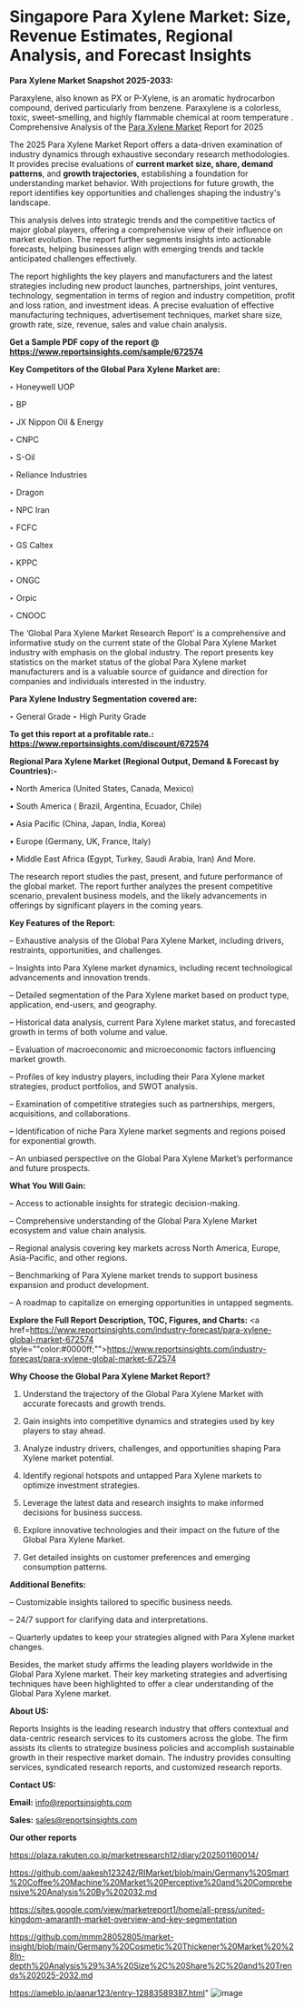 # Singapore Para Xylene Market: Size, Revenue Estimates, Regional Analysis, and Forecast Insights

<strong>Para Xylene Market Snapshot 2025-2033:</strong>

Paraxylene, also known as PX or P-Xylene, is an aromatic hydrocarbon compound, derived particularly from benzene. Paraxylene is a colorless, toxic, sweet-smelling, and highly flammable chemical at room temperature . Comprehensive Analysis of the <a href=https://www.reportsinsights.com/sample/672574>Para Xylene Market</a> Report for 2025

The 2025 Para Xylene Market Report offers a data-driven examination of industry dynamics through exhaustive secondary research methodologies. It provides precise evaluations of <strong>current market size, share, demand patterns</strong>, and <strong>growth trajectories</strong>, establishing a foundation for understanding market behavior. With projections for future growth, the report identifies key opportunities and challenges shaping the industry's landscape.

This analysis delves into strategic trends and the competitive tactics of major global players, offering a comprehensive view of their influence on market evolution. The report further segments insights into actionable forecasts, helping businesses align with emerging trends and tackle anticipated challenges effectively.

The report highlights the key players and manufacturers and the latest strategies including new product launches, partnerships, joint ventures, technology, segmentation in terms of region and industry competition, profit and loss ration, and investment ideas. A precise evaluation of effective manufacturing techniques, advertisement techniques, market share size, growth rate, size, revenue, sales and value chain analysis.

<strong>Get a Sample PDF copy of the report @ <a href=https://www.reportsinsights.com/sample/672574 style=color:#0000ff;>https://www.reportsinsights.com/sample/672574</a></strong>

<strong>Key Competitors of the Global Para Xylene Market are:</strong>

‣ Honeywell UOP

‣ BP

‣ JX Nippon Oil & Energy

‣ CNPC

‣ S-Oil

‣ Reliance Industries

‣ Dragon

‣ NPC Iran

‣ FCFC

‣ GS Caltex

‣ KPPC

‣ ONGC

‣ Orpic

‣ CNOOC

The ‘Global Para Xylene Market Research Report’ is a comprehensive and informative study on the current state of the Global Para Xylene Market industry with emphasis on the global industry. The report presents key statistics on the market status of the global Para Xylene market manufacturers and is a valuable source of guidance and direction for companies and individuals interested in the industry.

<strong>Para Xylene Industry Segmentation covered are:</strong>

‣ General Grade
‣ High Purity Grade

<strong>To get this report at a profitable rate.: <a href=https://www.reportsinsights.com/discount/672574 style=color:#0000ff;>https://www.reportsinsights.com/discount/672574</a></strong>

<strong>Regional Para Xylene Market (Regional Output, Demand &amp; Forecast by Countries):-</strong>

• North America (United States, Canada, Mexico)

• South America ( Brazil, Argentina, Ecuador, Chile)

• Asia Pacific (China, Japan, India, Korea)

• Europe (Germany, UK, France, Italy)

• Middle East Africa (Egypt, Turkey, Saudi Arabia, Iran) And More.

The research report studies the past, present, and future performance of the global market. The report further analyzes the present competitive scenario, prevalent business models, and the likely advancements in offerings by significant players in the coming years.

<strong>Key Features of the Report:</strong>

– Exhaustive analysis of the Global Para Xylene Market, including drivers, restraints, opportunities, and challenges.

– Insights into Para Xylene market dynamics, including recent technological advancements and innovation trends.

– Detailed segmentation of the Para Xylene market based on product type, application, end-users, and geography.

– Historical data analysis, current Para Xylene market status, and forecasted growth in terms of both volume and value.

– Evaluation of macroeconomic and microeconomic factors influencing market growth.

– Profiles of key industry players, including their Para Xylene market strategies, product portfolios, and SWOT analysis.

– Examination of competitive strategies such as partnerships, mergers, acquisitions, and collaborations.

– Identification of niche Para Xylene market segments and regions poised for exponential growth.

– An unbiased perspective on the Global Para Xylene Market’s performance and future prospects.

<strong>What You Will Gain:</strong>

– Access to actionable insights for strategic decision-making.

– Comprehensive understanding of the Global Para Xylene Market ecosystem and value chain analysis.

– Regional analysis covering key markets across North America, Europe, Asia-Pacific, and other regions.

– Benchmarking of Para Xylene market trends to support business expansion and product development.

– A roadmap to capitalize on emerging opportunities in untapped segments.

<strong>Explore the Full Report Description, TOC, Figures, and Charts:</strong>
<a href=https://www.reportsinsights.com/industry-forecast/para-xylene-global-market-672574 style=""color:#0000ff;"">https://www.reportsinsights.com/industry-forecast/para-xylene-global-market-672574</a>

<strong>Why Choose the Global Para Xylene Market Report?</strong>

1. Understand the trajectory of the Global Para Xylene Market with accurate forecasts and growth trends.

2. Gain insights into competitive dynamics and strategies used by key players to stay ahead.

3. Analyze industry drivers, challenges, and opportunities shaping Para Xylene market potential.

4. Identify regional hotspots and untapped Para Xylene markets to optimize investment strategies.

5. Leverage the latest data and research insights to make informed decisions for business success.

6. Explore innovative technologies and their impact on the future of the Global Para Xylene Market.

7. Get detailed insights on customer preferences and emerging consumption patterns.

<strong>Additional Benefits:</strong>

– Customizable insights tailored to specific business needs.

– 24/7 support for clarifying data and interpretations.

– Quarterly updates to keep your strategies aligned with Para Xylene market changes.

Besides, the market study affirms the leading players worldwide in the Global Para Xylene market. Their key marketing strategies and advertising techniques have been highlighted to offer a clear understanding of the Global Para Xylene market.

<strong><strong>About US</strong>:</strong>

Reports Insights is the leading research industry that offers contextual and data-centric research services to its customers across the globe. The firm assists its clients to strategize business policies and accomplish sustainable growth in their respective market domain. The industry provides consulting services, syndicated research reports, and customized research reports.

<strong>Contact US:</strong>

<p class=><b>Email:</b> <a href=mailto:info@reportsinsights.com>info@reportsinsights.com</a></p>
<p class=><b>Sales:</b> <a href=mailto:sales@reportsinsights.com>sales@reportsinsights.com</a></p>

<strong>Our other reports</strong>

<a href=https://plaza.rakuten.co.jp/marketresearch12/diary/202501160014/>https://plaza.rakuten.co.jp/marketresearch12/diary/202501160014/</a>

<a href=https://github.com/aakesh123242/RIMarket/blob/main/Germany%20Smart%20Coffee%20Machine%20Market%20Perceptive%20and%20Comprehensive%20Analysis%20By%202032.md>https://github.com/aakesh123242/RIMarket/blob/main/Germany%20Smart%20Coffee%20Machine%20Market%20Perceptive%20and%20Comprehensive%20Analysis%20By%202032.md</a>

<a href=https://sites.google.com/view/marketreport1/home/all-press/united-kingdom-amaranth-market-overview-and-key-segmentation>https://sites.google.com/view/marketreport1/home/all-press/united-kingdom-amaranth-market-overview-and-key-segmentation</a>

<a href=https://github.com/mmm28052805/market-insight/blob/main/Germany%20Cosmetic%20Thickener%20Market%20%28In-depth%20Analysis%29%3A%20Size%2C%20Share%2C%20and%20Trends%202025-2032.md>https://github.com/mmm28052805/market-insight/blob/main/Germany%20Cosmetic%20Thickener%20Market%20%28In-depth%20Analysis%29%3A%20Size%2C%20Share%2C%20and%20Trends%202025-2032.md</a>

<a href=https://ameblo.jp/aanar123/entry-12883589387.html>https://ameblo.jp/aanar123/entry-12883589387.html</a>"
![image](https://github.com/user-attachments/assets/476663f1-6d10-47f3-af99-0f5967ccddd2)
